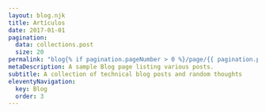 ```yaml
---
layout: blog.njk
title: Artículos
date: 2017-01-01
pagination:
  data: collections.post
  size: 20
permalink: "blog{% if pagination.pageNumber > 0 %}/page/{{ pagination.pageNumber }}{% endif %}/index.html"
metaDescription: A sample Blog page listing various posts.
subtitle: A collection of technical blog posts and random thoughts
eleventyNavigation:
  key: Blog
  order: 3
---
```

